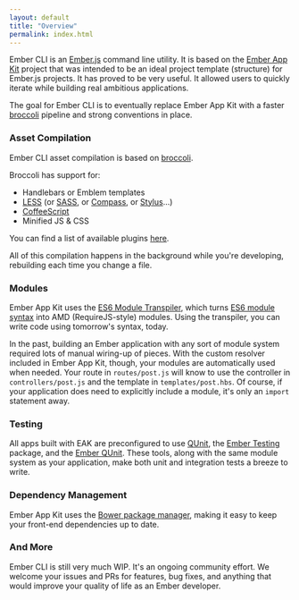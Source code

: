 ```yaml
---
layout: default
title: "Overview"
permalink: index.html
---
```


Ember CLI is an [Ember.js](http://emberjs.com) command line utility. It is based on
the [Ember App Kit](https://github.com/stefanpenner/ember-app-kit) project that was
intended to be an ideal project template (structure) for Ember.js projects. It has
proved to be very useful. It allowed users to quickly iterate while building real
ambitious applications.

The goal for Ember CLI is to eventually replace Ember App Kit with a faster [broccoli](https://github.com/joliss/broccoli)
pipeline and strong conventions in place.

### Asset Compilation

Ember CLI asset compilation is based on [broccoli](https://github.com/joliss/broccoli).

Broccoli has support for:

* Handlebars or Emblem templates
* [LESS](http://lesscss.org/) (or [SASS](http://sass-lang.com/), or
[Compass](http://compass-style.org/), or [Stylus](http://learnboost.github.io/stylus/)...)
* [CoffeeScript](http://coffeescript.org/)
* Minified JS & CSS

You can find a list of available plugins [here](https://github.com/joliss/broccoli#plugins).

All of this compilation happens in the background while you're developing,
rebuilding each time you change a file.

### Modules

Ember App Kit uses the [ES6 Module Transpiler](https://github.com/square/es6-module-transpiler),
which turns [ES6 module syntax](http://wiki.ecmascript.org/doku.php?id=harmony:modules#quick_examples)
into AMD (RequireJS-style) modules. Using the transpiler, you can write code
using tomorrow's syntax, today.

In the past, building an Ember application with any sort of module system
required lots of manual wiring-up of pieces. With the custom resolver included
in Ember App Kit, though, your modules are automatically used when needed. Your
route in `routes/post.js` will know to use the controller in `controllers/post.js`
and the template in `templates/post.hbs`. Of course, if your application does need
to explicitly include a module, it's only an `import` statement away.

### Testing

All apps built with EAK are preconfigured to use [QUnit](http://qunitjs.com/),
the [Ember Testing](http://emberjs.com/guides/testing/integration/) package, and
the [Ember QUnit](https://github.com/rpflorence/ember-qunit). These tools,
along with the same module system as your application, make both unit and
integration tests a breeze to write.

### Dependency Management

Ember App Kit uses the [Bower package manager](http://bower.io/), making it easy
to keep your front-end dependencies up to date.

### And More

Ember CLI is still very much WIP. It's an ongoing community effort. We welcome your
issues and PRs for features, bug fixes, and anything that would improve your quality
of life as an Ember developer.

